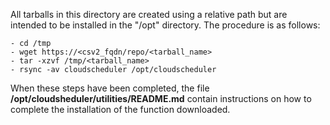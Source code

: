 All tarballs in this directory are created using a relative path but are intended to be 
installed in the "/opt" directory. The procedure is as follows:

    - cd /tmp
    - wget https://<csv2_fqdn/repo/<tarball_name>
    - tar -xzvf /tmp/<tarball_name>
    - rsync -av cloudscheduler /opt/cloudscheduler

When these steps have been completed, the file **/opt/cloudsheduler/utilities/README.md** contain instructions on how 
to complete the installation of the function downloaded.

